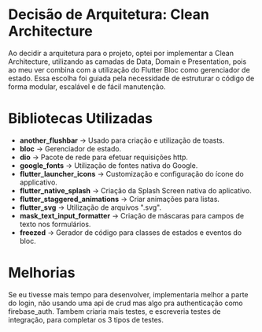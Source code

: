 # Decisão de Arquitetura: Clean Architecture

Ao decidir a arquitetura para o projeto, optei por implementar a Clean Architecture, utilizando as camadas de Data, Domain e Presentation, pois ao meu ver combina com a utilização do Flutter Bloc como gerenciador de estado. Essa escolha foi guiada pela necessidade de estruturar o código de forma modular, escalável e de fácil manutenção.


# Bibliotecas Utilizadas

- **another_flushbar** -> Usado para criação e utilização de toasts.
- **bloc** -> Gerenciador de estado.
- **dio** -> Pacote de rede para efetuar requisições http.
- **google_fonts** -> Utilização de fontes nativa do Google.
- **flutter_launcher_icons** -> Customização e configuração do ícone do applicativo.
- **flutter_native_splash** -> Criação da Splash Screen nativa do aplicativo.
- **flutter_staggered_animations** -> Criar animações para listas.
- **flutter_svg** -> Utilização de arquivos ".svg".
- **mask_text_input_formatter** -> Criação de máscaras para campos de texto nos formulários.
- **freezed** -> Gerador de código para classes de estados e eventos do bloc.


# Melhorias

Se eu tivesse mais tempo para desenvolver, implementaria melhor a parte do login, não usando uma api de crud mas algo pra authenticação como firebase_auth. Tambem criaria mais testes, e escreveria testes de integração, para completar os 3 tipos de testes.

